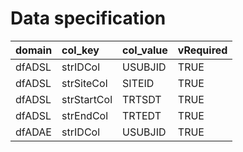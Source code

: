 # Data specification

|domain |col_key     |col_value |vRequired |
|:------|:-----------|:---------|:---------|
|dfADSL |strIDCol    |USUBJID   |TRUE      |
|dfADSL |strSiteCol  |SITEID    |TRUE      |
|dfADSL |strStartCol |TRTSDT    |TRUE      |
|dfADSL |strEndCol   |TRTEDT    |TRUE      |
|dfADAE |strIDCol    |USUBJID   |TRUE      |
